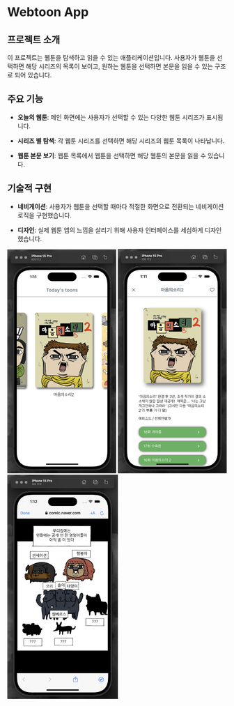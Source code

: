 # Webtoon App

## 프로젝트 소개

이 프로젝트는 웹툰을 탐색하고 읽을 수 있는 애플리케이션입니다. 
사용자가 웹툰을 선택하면 해당 시리즈의 목록이 보이고, 원하는 웹툰을 선택하면 본문을 읽을 수 있는 구조로 되어 있습니다.

## 주요 기능

- **오늘의 웹툰**: 메인 화면에는 사용자가 선택할 수 있는 다양한 웹툰 시리즈가 표시됩니다.

- **시리즈 별 탐색**: 각 웹툰 시리즈를 선택하면 해당 시리즈의 웹툰 목록이 나타납니다.

- **웹툰 본문 보기**: 웹툰 목록에서 웹툰을 선택하면 해당 웹툰의 본문을 읽을 수 있습니다.

## 기술적 구현

- **네비게이션**: 사용자가 웹툰을 선택할 때마다 적절한 화면으로 전환되는 네비게이션 로직을 구현했습니다.

- **디자인**: 실제 웹툰 앱의 느낌을 살리기 위해 사용자 인터페이스를 세심하게 디자인했습니다.


<p float="left">
  <img src="assets/images/webtoon_select_screen.png" alt="웹툰 앱 클론 메인 화면" width="250">
  <img src="assets/images/webtoon_series_screen.png" alt="웹툰 앱 클론 메인 화면" width="250">
  <img src="assets/images/webtoon_screen.png" alt="웹툰 앱 클론 메인 화면" width="254">
</p>


